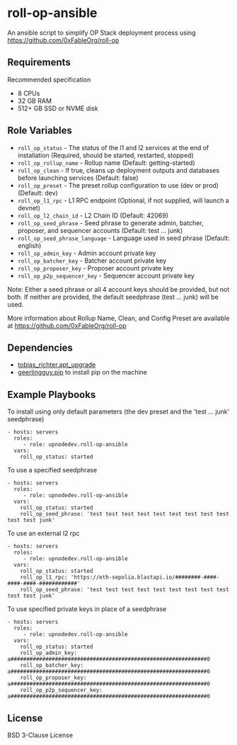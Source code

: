 roll-op-ansible
=========

An ansible script to simplify OP Stack deployment process using https://github.com/0xFableOrg/roll-op

Requirements
------------

Recommended specification
* 8 CPUs
* 32 GB RAM
* 512+ GB SSD or NVME disk

Role Variables
--------------

* `roll_op_status` - The status of the l1 and l2 services at the end of installation (Required, should be started, restarted, stopped) 
* `roll_op_rollup_name` - Rollup name (Default: getting-started)
* `roll_op_clean` - If true, cleans up deployment outputs and databases before launching services (Default: false)
* `roll_op_preset` - The preset rollup configuration to use (dev or prod) (Default: dev)
* `roll_op_l1_rpc` - L1 RPC endpoint (Optional, if not supplied, will launch a devnet)
* `roll_op_l2_chain_id` - L2 Chain ID (Default: 42069)
* `roll_op_seed_phrase` - Seed phrase to generate admin, batcher, proposer, and sequencer accounts (Default: test ... junk)
* `roll_op_seed_phrase_language` - Language used in seed phrase (Default: english)
* `roll_op_admin_key` - Admin account private key
* `roll_op_batcher_key` - Batcher account private key
* `roll_op_proposer_key` - Proposer account private key
* `roll_op_p2p_sequencer_key` - Sequencer account private key

Note: Either a seed phrase or all 4 account keys should be provided, but not both. If neither are provided, the default seedphrase (test ... junk) will be used.

More information about Rollup Name, Clean, and Config Preset are available at https://github.com/0xFableOrg/roll-op

Dependencies
------------

- [tobias_richter.apt_upgrade](https://github.com/tobias-richter/ansible-apt-upgrade)
- [geerlingguy.pip](https://github.com/geerlingguy/ansible-role-pip) to install pip on the machine

Example Playbooks
-----------------

To install using only default parameters (the dev preset and the 'test ... junk' seedphrase)

    - hosts: servers
      roles:
         - role: upnodedev.roll-op-ansible
      vars:
        roll_op_status: started           

To use a specified seedphrase

    - hosts: servers
      roles:
         - role: upnodedev.roll-op-ansible
      vars:
        roll_op_status: started   
        roll_op_seed_phrase: 'test test test test test test test test test test test junk'       

To use an external l2 rpc

    - hosts: servers
      roles:
         - role: upnodedev.roll-op-ansible
      vars:
        roll_op_status: started
        roll_op_l1_rpc: 'https://eth-sepolia.blastapi.io/########-####-####-####-############' 
        roll_op_seed_phrase: 'test test test test test test test test test test test junk'

To use specified private keys in place of a seedphrase

    - hosts: servers
      roles:
         - role: upnodedev.roll-op-ansible
      vars:
        roll_op_status: started
        roll_op_admin_key: a##############################################################0
        roll_op_batcher_key: a##############################################################0
        roll_op_proposer_key: a##############################################################0
        roll_op_p2p_sequencer_key: a##############################################################0


License
-------

BSD 3-Clause License
